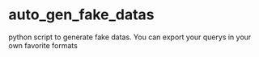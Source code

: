 # auto_gen_fake_datas
python script to generate fake datas. You can export your querys in your own favorite formats
